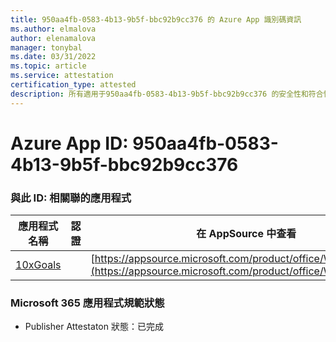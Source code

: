 ```yaml
---
title: 950aa4fb-0583-4b13-9b5f-bbc92b9cc376 的 Azure App 識別碼資訊
ms.author: elmalova
author: elenamalova
manager: tonybal
ms.date: 03/31/2022
ms.topic: article
ms.service: attestation
certification_type: attested
description: 所有適用于950aa4fb-0583-4b13-9b5f-bbc92b9cc376 的安全性和符合性資訊資訊。
---
```

# <a name="azure-app-id-950aa4fb-0583-4b13-9b5f-bbc92b9cc376"></a>Azure App ID: 950aa4fb-0583-4b13-9b5f-bbc92b9cc376


### <a name="apps-associated-with-this-id"></a>與此 ID: 相關聯的應用程式
| **應用程式名稱** | **認證** | **在 AppSource 中查看** |
|--------------|---------------|-----------------------|
| [10xGoals](../forward/WA200003122.md) |  | [https://appsource.microsoft.com/product/office/WA200003122](https://appsource.microsoft.com/product/office/WA200003122) |

### <a name="microsoft-365-app-compliance-status"></a>Microsoft 365 應用程式規範狀態
- Publisher Attestaton 狀態：已完成
